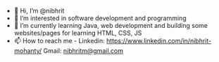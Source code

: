 - 👋 Hi, I’m @nibhrit
- 👀 I’m interested in software development and programming
- 🌱 I’m currently learning Java, web development and building some websites/pages for learning HTML, CSS, JS
- 📫 How to reach me - Linkedin: https://www.linkedin.com/in/nibhrit-mohanty/  Gmail: nibhritm@gmail.com

<!---
nibhrit/nibhrit is a ✨ special ✨ repository because its `README.md` (this file) appears on your GitHub profile.
You can click the Preview link to take a look at your changes.
--->

